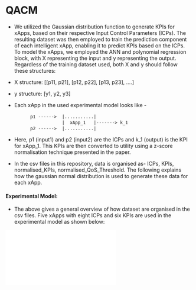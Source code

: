 # QACM

- We utilized the Gaussian distribution function to generate KPIs for xApps, based on their respective Input Control Parameters (ICPs). 
The resulting dataset was then employed to train the prediction component of each intelligent xApp, enabling it to predict KPIs based on the ICPs. 
To model the xApps, we employed the ANN and polynomial regression block, with X representing the input and y representing the output. 
Regardless of the training dataset used, both X and y should follow these structures:

- X structure: [[p11, p21], [p12, p22], [p13, p23], ....]
- y structure: [y1, y2, y3]

- Each xApp in the used experimental model looks like -

            p1 ------>  |...........|
                        |  xApp_1   |-------> k_1
            p2 ------>  |...........|

- Here, p1 (input1) and p2 (input2) are the ICPs and k_1 (output) is the KPI for xApp_1. This KPIs are then converted to utility using a z-score normalisation technique presented in the paper.

- In the csv files in this repository, data is organised as- ICPs, KPIs, normalised_KPIs, normalised_QoS_Threshold. The following explains how the 
gaussian normal distribution is used to generate these data for each xApp. 


#### Experimental Model:

- The above gives a general overview of how dataset are organised in the csv files. Five xApps with eight ICPs and six KPIs are used in the experimental model as shown below: 

![Experimental Model Diagram](images/xApp_Config.pdf)

